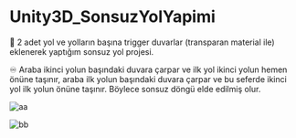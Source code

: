 # Unity3D_SonsuzYolYapimi

📜 2 adet yol ve yolların başına trigger duvarlar (transparan material ile) eklenerek yaptığım sonsuz yol projesi.

♾️ Araba ikinci yolun başındaki duvara çarpar ve ilk yol ikinci yolun hemen önüne taşınır, araba ilk yolun başındaki duvara çarpar ve bu seferde ikinci yol ilk yolun önüne taşınır. Böylece sonsuz döngü elde edilmiş olur.

![aa](https://github.com/erdiirden/Unity3D_SonsuzYolYapimi/assets/113932351/c6f8f5c5-3982-4644-8cd8-7e98d5c84ae7)

![bb](https://github.com/erdiirden/Unity3D_SonsuzYolYapimi/assets/113932351/1b441ffa-4399-4ed7-9e26-845e962b8f5e)

